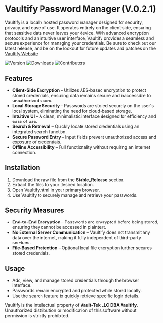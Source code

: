 # Vaultify Password Manager (V.0.2.1)

Vaultify is a locally hosted password manager designed for security, privacy, and ease of use. It operates entirely on the client-side, ensuring that sensitive data never leaves your device. With advanced encryption protocols and an intuitive user interface, Vaultify provides a seamless and secure experience for managing your credentials. Be sure to check out our latest release, and be on the lookout for future updates and patches on the [Vaultify Website](https://vaultify.pages.dev/)

![Version](https://img.shields.io/badge/Version-v0.1.9-blue?style=flat-square&logo=github&logoColor=white)
![Downloads](https://img.shields.io/github/downloads/keeweb/keeweb/total?logo=github&logoColor=white&label=Downloads&color=376892)
![Contributors](https://img.shields.io/badge/Contributors-12-blue?style=flat-square&logo=github&logoColor=white)

## Features

- **Client-Side Encryption** – Utilizes AES-based encryption to protect stored credentials, ensuring data remains secure and inaccessible to unauthorized users.  
- **Local Storage Security** – Passwords are stored securely on the user's local system, eliminating the need for cloud-based storage.  
- **Intuitive UI** – A clean, minimalistic interface designed for efficiency and ease of use.  
- **Search & Retrieval** – Quickly locate stored credentials using an integrated search function.  
- **Secure Password Entry** – Input fields prevent unauthorized access and exposure of credentials.  
- **Offline Accessibility** – Full functionality without requiring an internet connection.  

## Installation

1. Download the raw file from the **Stable_Release** section.  
2. Extract the files to your desired location.  
3. Open Vaultify.html in your primary browser.  
4. Use Vaultify to securely manage and retrieve your passwords.  

## Security Measures

- **End-to-End Encryption** – Passwords are encrypted before being stored, ensuring they cannot be accessed in plaintext.  
- **No External Server Communication** – Vaultify does not transmit any data over the internet, making it fully independent of third-party services.  
- **File-Based Protection** – Optional local file encryption further secures stored credentials.  

## Usage

- Add, view, and manage stored credentials through the browser interface.  
- Passwords remain encrypted and protected while stored locally.  
- Use the search feature to quickly retrieve specific login details.  

Vaultify is the intellectual property of **Vault-Tek LLC DBA Vaultify**. Unauthorized distribution or modification of this software without permission is strictly prohibited.
